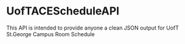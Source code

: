# UofTACEScheduleAPI
This API is intended to provide anyone a clean JSON output for UofT St.George Campus Room Schedule
